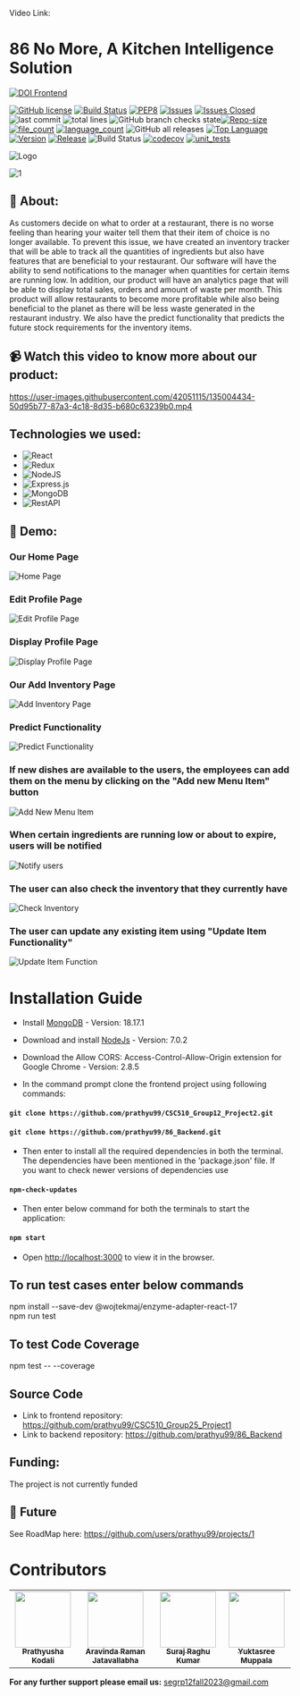 Video Link:

# 86 No More, A Kitchen Intelligence Solution

[![DOI Frontend](https://zenodo.org/badge/DOI/10.5281/zenodo.10023397.svg)](https://zenodo.org/doi/10.5281/zenodo.10023397)

[![GitHub license](https://img.shields.io/github/license/Naereen/StrapDown.js.svg)](https://github.com/Naereen/StrapDown.js/blob/master/LICENSE)
[![Build Status](https://app.travis-ci.com/prathyu99/CSC510_Group25_Project1.svg?branch=main)](https://app.travis-ci.com/prathyu99/CSC510_Group25_Project1)
[![PEP8](https://img.shields.io/badge/code%20style-pep8-orange.svg)](https://www.python.org/dev/peps/pep-0008/)
[![Issues](https://img.shields.io/github/issues/prathyu99/CSC510_Group25_Project1)](https://GitHub.com/prathyu99/CSC510_Group25_Project1/)
[![Issues Closed](https://img.shields.io/github/issues-closed/prathyu99/CSC510_Group25_Project1)](https://GitHub.com/prathyu99/CSC510_Group25_Project1/)
![last commit](https://img.shields.io/github/last-commit/prathyu99/CSC510_Group25_Project1)
![total lines](https://img.shields.io/tokei/lines/github/prathyu99/CSC510_Group25_Project1)
![GitHub branch checks state](https://img.shields.io/github/checks-status/prathyu99/CSC510_Group25_Project1/main)[![Repo-size](https://img.shields.io/github/repo-size/prathyu99/CSC510_Group25_Project1)](https://GitHub.com/prathyu99/CSC510_Group25_Project1/)
[![file_count](https://img.shields.io/github/directory-file-count/prathyu99/CSC510_Group25_Project1)](https://GitHub.com/prathyu99/CSC510_Group25_Project1/)
[![language_count](https://img.shields.io/github/languages/count/prathyu99/CSC510_Group25_Project1)](https://GitHub.com/prathyu99/CSC510_Group25_Project1/)
![GitHub all releases](https://img.shields.io/github/downloads/prathyu99/CSC510_Group25_Project1/total)
[![Top Language](https://img.shields.io/github/languages/top/prathyu99/CSC510_Group25_Project1)](https://GitHub.com/prathyu99/CSC510_Group25_Project1/)
[![Version](https://img.shields.io/github/package-json/v/prathyu99/CSC510_Group25_Project1)](https://GitHub.com/prathyu99/CSC510_Group25_Project1/)
[![Release](https://img.shields.io/github/v/release/prathyu99/wolfjobs)](https://GitHub.com/prathyu99/CSC510_Group25_Project1/)
![Build Status](https://github.com/ashakhatri007/CSC510_Group25_Project1/workflows/npm-build/badge.svg)
[![codecov](https://raw.githubusercontent.com/prathyu99/CSC510_Group25_Project1/711b55a047c10fab6bdf3da57b436a0163f475d6/coverage/badge-lines.svg)](https://github.com/prathyu99/CSC510_Group25_Project1/blob/main/coverage/)
[![unit_tests](https://github.com/ashakhatri007/CSC510_Group25_Project1/actions/workflows/QtyCalcTests.yml/badge.svg)](https://github.com/CSC510-Group-25/CSC510_Group25_Project1/actions/workflows/QtyCalcTests.yml)

![Logo](https://user-images.githubusercontent.com/89487138/144724853-bd0d6f22-1a44-4dc3-afc4-6270b2bd3f36.jpg)

![1](https://user-images.githubusercontent.com/53376580/144174937-51c5d973-bf6e-4268-b048-0b4ea82f5c34.png)

## 💎 About:

As customers decide on what to order at a restaurant, there is no worse feeling than hearing your waiter tell them that their item of choice is no longer available. To prevent this issue, we have created an inventory tracker that will be able to track all the quantities of ingredients but also have features that are beneficial to your restaurant. Our software will have the ability to send notifications to the manager when quantities for certain items are running low. In addition, our product will have an analytics page that will be able to display total sales, orders and amount of waste per month. This product will allow restaurants to become more profitable while also being beneficial to the planet as there will be less waste generated in the restaurant industry. We also have the predict functionality that predicts the future stock requirements for the inventory items.

## 📹 Watch this video to know more about our product:

https://user-images.githubusercontent.com/42051115/135004434-50d95b77-87a3-4c18-8d35-b680c63239b0.mp4

## Technologies we used:

-   ![React](https://img.shields.io/badge/react-%2320232a.svg?style=for-the-badge&logo=react&logoColor=%2361DAFB)
-   ![Redux](https://img.shields.io/badge/redux-%23593d88.svg?style=for-the-badge&logo=redux&logoColor=white)
-   ![NodeJS](https://img.shields.io/badge/node.js-6DA55F?style=for-the-badge&logo=node.js&logoColor=white)
-   ![Express.js](https://img.shields.io/badge/express.js-%23404d59.svg?style=for-the-badge&logo=express&logoColor=%2361DAFB)
-   ![MongoDB](https://img.shields.io/badge/MongoDB-%234ea94b.svg?style=for-the-badge&logo=mongodb&logoColor=white)
-   ![RestAPI](https://img.shields.io/badge/RestAPI-005571?style=for-the-badge&logo=restapi)

## 🚅 Demo:

### Our Home Page

![Home Page](https://github.com/prathyu99/CSC510_Group12_Project2/blob/main/public/images/img3.jpeg)

### Edit Profile Page

![Edit Profile Page](https://github.com/prathyu99/CSC510_Group12_Project2/blob/main/public/images/img2.jpeg)

### Display Profile Page

![Display Profile Page](https://github.com/prathyu99/CSC510_Group12_Project2/blob/main/public/images/img7.jpeg)

### Our Add Inventory Page

![Add Inventory Page](https://github.com/prathyu99/CSC510_Group12_Project2/blob/main/public/images/img1.jpeg)

### Predict Functionality

![Predict Functionality](https://github.com/prathyu99/CSC510_Group12_Project2/blob/main/public/images/img4.jpeg)

### If new dishes are available to the users, the employees can add them on the menu by clicking on the "Add new Menu Item" button

![Add New Menu Item](https://github.com/prathyu99/CSC510_Group12_Project2/blob/main/public/images/img5.jpeg)

### When certain ingredients are running low or about to expire, users will be notified

![Notify users](https://github.com/prathyu99/CSC510_Group12_Project2/blob/main/public/images/img6.jpeg)

### The user can also check the inventory that they currently have

![Check Inventory](https://github.com/prathyu99/CSC510_Group12_Project2/blob/main/public/images/img8.jpeg)

### The user can update any existing item using "Update Item Functionality"

![Update Item Function](https://github.com/prathyu99/CSC510_Group12_Project2/blob/main/public/images/img9.jpeg)

# Installation Guide

-   Install [MongoDB](https://docs.mongodb.com/manual/tutorial/install-mongodb-on-windows) - Version: 18.17.1
-   Download and install [NodeJs](https://nodejs.org/en/download/) - Version: 7.0.2
-   Download the Allow CORS: Access-Control-Allow-Origin extension for Google Chrome - Version: 2.8.5

-   In the command prompt clone the frontend project using following commands:

#### `git clone https://github.com/prathyu99/CSC510_Group12_Project2.git`

#### `git clone https://github.com/prathyu99/86_Backend.git`

-   Then enter
    to install all the required dependencies in both the terminal. The dependencies have been mentioned in the 'package.json' file. If you want to check newer versions of dependencies use

#### `npm-check-updates`

-   Then enter below command for both the terminals to start the application:

#### `npm start`

-   Open [http://localhost:3000](http://localhost:3000) to view it in the browser.

## To run test cases enter below commands

npm install --save-dev @wojtekmaj/enzyme-adapter-react-17\
npm run test

## To test Code Coverage

npm test -- --coverage

## Source Code

-   Link to frontend repository: https://github.com/prathyu99/CSC510_Group25_Project1
-   Link to backend repository: https://github.com/prathyu99/86_Backend

## Funding:

The project is not currently funded

## 🌠 Future

See RoadMap here: https://github.com/users/prathyu99/projects/1

# Contributors

  <table>
  <tr>
    <td align="center"><a href="https://github.com/prathyu99"><img src="https://avatars.githubusercontent.com/u/33190791?v=4" width="100px;" alt=""/><br /><sub><b>Prathyusha Kodali</b></sub></a></td>
    <td align="center"><a href="https://github.com/aravinda-1402"><img src="https://avatars.githubusercontent.com/u/71303848?v=4" width="100px;" alt=""/><br /><sub><b>Aravinda Raman Jatavallabha</b></sub></a><br /></td>
    <td align="center"><a href="https://github.com/SurajRKU"><img src="https://avatars.githubusercontent.com/u/53537228?v=4" width="100px;" alt=""/><br /><sub><b>Suraj Raghu Kumar</b></sub></a><br /></td>
    <td align="center"><a href="https://github.com/yuktasree"><img src="https://avatars.githubusercontent.com/u/64723066?v=4" width="100px;" alt=""/><br /><sub><b>Yuktasree Muppala</b></sub></a><br /></td>
  </tr>
</table>

**For any further support please email us:** segrp12fall2023@gmail.com
